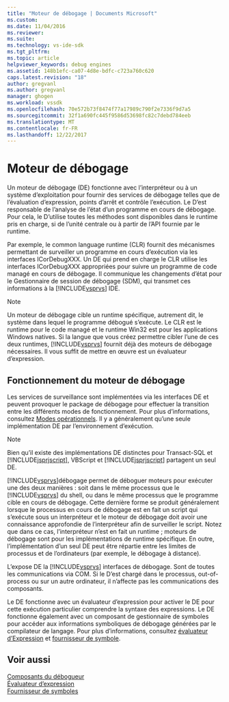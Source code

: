 ```yaml
---
title: "Moteur de débogage | Documents Microsoft"
ms.custom: 
ms.date: 11/04/2016
ms.reviewer: 
ms.suite: 
ms.technology: vs-ide-sdk
ms.tgt_pltfrm: 
ms.topic: article
helpviewer_keywords: debug engines
ms.assetid: 148b1efc-ca07-4d8e-bdfc-c723a760c620
caps.latest.revision: "18"
author: gregvanl
ms.author: gregvanl
manager: ghogen
ms.workload: vssdk
ms.openlocfilehash: 70e572b73f8474f77a17989c790f2e7336f9d7a5
ms.sourcegitcommit: 32f1a690fc445f9586d53698fc82c7debd784eeb
ms.translationtype: MT
ms.contentlocale: fr-FR
ms.lasthandoff: 12/22/2017
---
```

# <a name="debug-engine"></a>Moteur de débogage
Un moteur de débogage (DE) fonctionne avec l’interpréteur ou à un système d’exploitation pour fournir des services de débogage telles que de l’évaluation d’expression, points d’arrêt et contrôle l’exécution. Le D’est responsable de l’analyse de l’état d’un programme en cours de débogage. Pour cela, le D’utilise toutes les méthodes sont disponibles dans le runtime pris en charge, si de l’unité centrale ou à partir de l’API fournie par le runtime.  
  
 Par exemple, le common language runtime (CLR) fournit des mécanismes permettant de surveiller un programme en cours d’exécution via les interfaces ICorDebugXXX. Un DE qui prend en charge le CLR utilise les interfaces ICorDebugXXX appropriées pour suivre un programme de code managé en cours de débogage. Il communique les changements d’état pour le Gestionnaire de session de débogage (SDM), qui transmet ces informations à la [!INCLUDE[vsprvs](../../code-quality/includes/vsprvs_md.md)] IDE.  
  
> [!NOTE]
>  Un moteur de débogage cible un runtime spécifique, autrement dit, le système dans lequel le programme débogué s’exécute. Le CLR est le runtime pour le code managé et le runtime Win32 est pour les applications Windows natives. Si la langue que vous créez permettre cibler l’une de ces deux runtimes, [!INCLUDE[vsprvs](../../code-quality/includes/vsprvs_md.md)] fournit déjà des moteurs de débogage nécessaires. Il vous suffit de mettre en œuvre est un évaluateur d’expression.  
  
## <a name="debug-engine-operation"></a>Fonctionnement du moteur de débogage  
 Les services de surveillance sont implémentées via les interfaces DE et peuvent provoquer le package de débogage pour effectuer la transition entre les différents modes de fonctionnement. Pour plus d’informations, consultez [Modes opérationnels](../../extensibility/debugger/operational-modes.md). Il y a généralement qu’une seule implémentation DE par l’environnement d’exécution.  
  
> [!NOTE]
>  Bien qu’il existe des implémentations DE distinctes pour Transact-SQL et [!INCLUDE[jsprjscript](../../debugger/debug-interface-access/includes/jsprjscript_md.md)], VBScript et [!INCLUDE[jsprjscript](../../debugger/debug-interface-access/includes/jsprjscript_md.md)] partagent un seul DE.  
  
 [!INCLUDE[vsprvs](../../code-quality/includes/vsprvs_md.md)]débogage permet de déboguer moteurs pour exécuter une des deux manières : soit dans le même processus que le [!INCLUDE[vsprvs](../../code-quality/includes/vsprvs_md.md)] du shell, ou dans le même processus que le programme cible en cours de débogage. Cette dernière forme se produit généralement lorsque le processus en cours de débogage est en fait un script qui s’exécute sous un interpréteur et le moteur de débogage doit avoir une connaissance approfondie de l’interpréteur afin de surveiller le script. Notez que dans ce cas, l’interpréteur n’est en fait un runtime ; moteurs de débogage sont pour les implémentations de runtime spécifique. En outre, l’implémentation d’un seul DE peut être répartie entre les limites de processus et de l’ordinateurs (par exemple, le débogage à distance).  
  
 L’expose DE la [!INCLUDE[vsprvs](../../code-quality/includes/vsprvs_md.md)] interfaces de débogage. Sont de toutes les communications via COM. Si le D’est chargé dans le processus, out-of-process ou sur un autre ordinateur, il n’affecte pas les communications des composants.  
  
 Le DE fonctionne avec un évaluateur d’expression pour activer le DE pour cette exécution particulier comprendre la syntaxe des expressions. Le DE fonctionne également avec un composant de gestionnaire de symboles pour accéder aux informations symboliques de débogage générées par le compilateur de langage. Pour plus d’informations, consultez [évaluateur d’Expression](../../extensibility/debugger/expression-evaluator.md) et [fournisseur de symbole](../../extensibility/debugger/symbol-provider.md).  
  
## <a name="see-also"></a>Voir aussi  
 [Composants du débogueur](../../extensibility/debugger/debugger-components.md)   
 [Évaluateur d’expression](../../extensibility/debugger/expression-evaluator.md)   
 [Fournisseur de symboles](../../extensibility/debugger/symbol-provider.md)